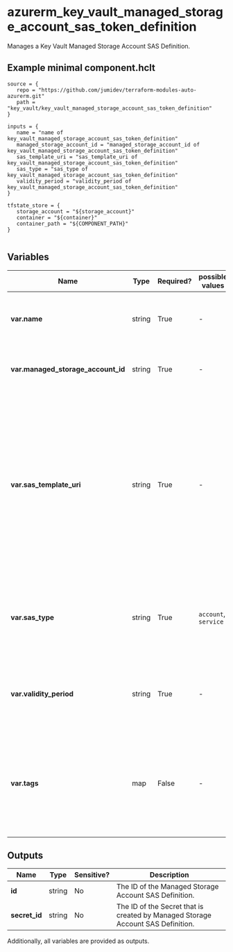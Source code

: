 # azurerm_key_vault_managed_storage_account_sas_token_definition

Manages a Key Vault Managed Storage Account SAS Definition.

## Example minimal component.hclt

```hcl
source = {
   repo = "https://github.com/jumidev/terraform-modules-auto-azurerm.git" 
   path = "key_vault/key_vault_managed_storage_account_sas_token_definition" 
}

inputs = {
   name = "name of key_vault_managed_storage_account_sas_token_definition" 
   managed_storage_account_id = "managed_storage_account_id of key_vault_managed_storage_account_sas_token_definition" 
   sas_template_uri = "sas_template_uri of key_vault_managed_storage_account_sas_token_definition" 
   sas_type = "sas_type of key_vault_managed_storage_account_sas_token_definition" 
   validity_period = "validity_period of key_vault_managed_storage_account_sas_token_definition" 
}

tfstate_store = {
   storage_account = "${storage_account}" 
   container = "${container}" 
   container_path = "${COMPONENT_PATH}" 
}


```

## Variables

| Name | Type | Required? |  possible values |  Description |
| ---- | ---- | --------- |  ----------- | ----------- |
| **var.name** | string | True | -  |  The name which should be used for this SAS Definition. | 
| **var.managed_storage_account_id** | string | True | -  |  The ID of the Managed Storage Account. | 
| **var.sas_template_uri** | string | True | -  |  The SAS definition token template signed with an arbitrary key. Tokens created according to the SAS definition will have the same properties as the template, but regenerated with a new validity period. | 
| **var.sas_type** | string | True | `account`, `service`  |  The type of SAS token the SAS definition will create. Possible values are `account` and `service`. | 
| **var.validity_period** | string | True | -  |  Validity period of SAS token. Value needs to be in [ISO 8601 duration format](https://en.wikipedia.org/wiki/ISO_8601#Durations). | 
| **var.tags** | map | False | -  |  A mapping of tags which should be assigned to the SAS Definition. Changing this forces a new resource to be created. | 



## Outputs

| Name | Type | Sensitive? | Description |
| ---- | ---- | --------- | --------- |
| **id** | string | No  | The ID of the Managed Storage Account SAS Definition. | 
| **secret_id** | string | No  | The ID of the Secret that is created by Managed Storage Account SAS Definition. | 

Additionally, all variables are provided as outputs.
